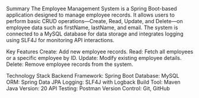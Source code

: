 Summary
The Employee Management System is a Spring Boot-based application designed to manage employee records.
 It allows users to perform basic CRUD operations—Create, Read, Update, and Delete—on employee data such as firstName, lastName, and email. 
The system is connected to a MySQL database for data storage and integrates logging using SLF4J for monitoring API interactions.

Key Features
Create: Add new employee records.
Read: Fetch all employees or a specific employee by ID.
Update: Modify existing employee details.
Delete: Remove employee records from the system.

Technology Stack
Backend Framework: Spring Boot
Database: MySQL
ORM: Spring Data JPA
Logging: SLF4J with Logback
Build Tool: Maven
Java Version: 20
API Testing: Postman
Version Control: Git, GitHub
